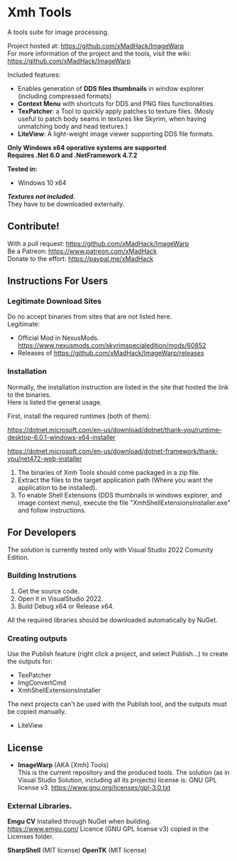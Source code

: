 # Xmh Tools
A tools suite for image processing.  

Project hosted at: https://github.com/xMadHack/ImageWarp  
For more information of the project and the tools, visit the wiki: https://github.com/xMadHack/ImageWarp  

Included features: 
- Enables generation of **DDS files thumbnails** in window explorer (including compressed formats)
- **Context Menu** with shortcuts for DDS and PNG files functionalities.
- **TexPatcher**: a Tool to quickly apply patches to texture files. (Mosly useful to patch body seams in textures like Skyrim, when having unmatching body and head textures.)
- **LiteView**: A light-weight image viewer supporting DDS file formats.

**Only Windows x64 operative systems are supported**  
**Requires .Net 6.0 and .NetFramework 4.7.2**  

**Tested in:**  
- Windows 10 x64

***Textures not included.***  
They have to be downloaded externally.

## Contribute!

With a pull request: https://github.com/xMadHack/ImageWarp  
Be a Patreon: https://www.patreon.com/xMadHack  
Donate to the effort: https://paypal.me/xMadHack  

## Instructions For Users

### Legitimate Download Sites

Do no accept binaries from sites that are not listed here.   
Legitimate:  
- Official Mod in NexusMods. https://www.nexusmods.com/skyrimspecialedition/mods/60852
- Releases of  https://github.com/xMadHack/ImageWarp/releases

### Installation
Normally, the installation instruction are listed in the site that hosted the link to the binaries.  
Here is listed the general usage.  

First, install the required runtimes (both of them):

https://dotnet.microsoft.com/en-us/download/dotnet/thank-you/runtime-desktop-6.0.1-windows-x64-installer

https://dotnet.microsoft.com/en-us/download/dotnet-framework/thank-you/net472-web-installer

1. The binaries of Xmh Tools should come packaged in a zip file. 
1. Extract the files to the target application path (Where you want the application to be installed).
1. To enable Shell Extensions (DDS thumbnails in windows explorer, and image context menu), execute the file
"XmhShellExtensionsInstaller.exe" and follow instructions.

## For Developers
The solution is currently tested only with Visual Studio 2022 Comunity Edition.

### Building Instrutions
1. Get the source code.
2. Open it in VisualStudio 2022.
3. Build Debug x64 or Release x64.

All the required libraries should be downloaded automatically by NuGet.

### Creating outputs

Use the Publish feature (right click a project, and select Publish...) to create the outputs for:

- TexPatcher
- ImgConvertCmd
- XmhShellExtensionsInstaller

The next projects can't be used with the Publish tool, and the outputs must be copied manually.  

- LiteView

## License
- **ImageWarp** (AKA [Xmh] Tools)  
This is the current repository and the produced tools.
The solution (as in Visual Studio Solution, including all its projects) license is: GNU GPL license v3. 
https://www.gnu.org/licenses/gpl-3.0.txt

### External Libraries.
**Emgu CV**
Installed through NuGet when building.  
https://www.emgu.com/ 
Licence (GNU GPL license v3) copied in the Licenses folder.  

**SharpShell** (MIT license)
**OpenTK** (MIT license)
